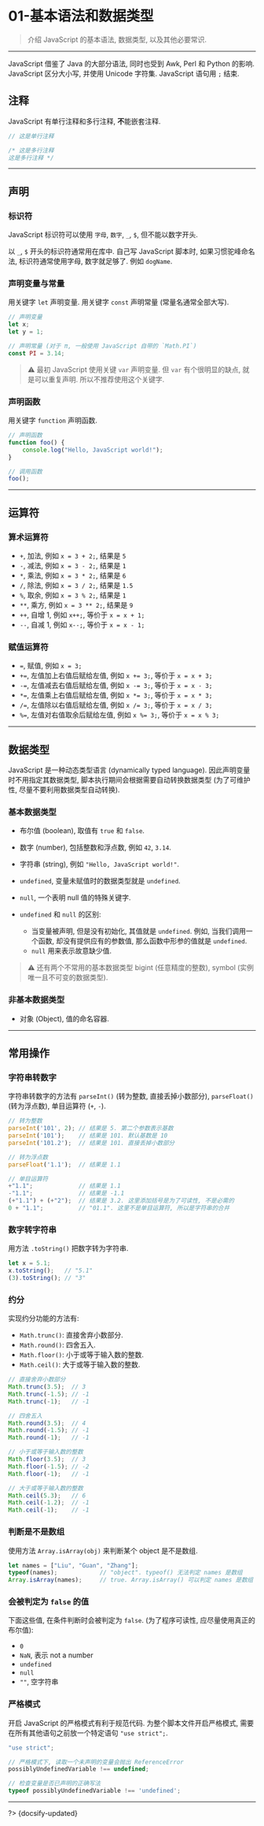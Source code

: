 # 01-基本语法和数据类型

> 介绍 JavaScript 的基本语法, 数据类型, 以及其他必要常识.

---

JavaScript 借鉴了 Java 的大部分语法, 同时也受到 Awk, Perl 和 Python 的影响. JavaScript 区分大小写, 并使用 Unicode 字符集. JavaScript 语句用 `;` 结束.

## 注释

JavaScript 有单行注释和多行注释, **不**能嵌套注释.

 ```js
// 这是单行注释

/* 这是多行注释
这是多行注释 */
 ```

---

## 声明

### 标识符

JavaScript 标识符可以使用 `字母`, `数字`, `_`, `$`, 但不能以数字开头.

以 `_`, `$` 开头的标识符通常用在库中. 自己写 JavaScript 脚本时, 如果习惯驼峰命名法, 标识符通常使用字母, 数字就足够了. 例如 `dogName`.

### 声明变量与常量

用关键字 `let` 声明变量. 用关键字 `const` 声明常量 (常量名通常全部大写).

```js
// 声明变量
let x;
let y = 1;

// 声明常量 (对于 π, 一般使用 JavaScript 自带的 `Math.PI`)
const PI = 3.14;
```

> ⚠️ 最初 JavaScript 使用关键 `var` 声明变量. 但 `var` 有个很明显的缺点, 就是可以重复声明. 所以不推荐使用这个关键字.

### 声明函数

用关键字 `function` 声明函数.

```js
// 声明函数
function foo() {
    console.log("Hello, JavaScript world!");
}

// 调用函数
foo();
```

---

## 运算符

### 算术运算符

* `+`, 加法, 例如 `x = 3 + 2;`, 结果是 `5`
* `-`, 减法, 例如 `x = 3 - 2;`, 结果是 `1`
* `*`, 乘法, 例如 `x = 3 * 2;`, 结果是 `6`
* `/`, 除法, 例如 `x = 3 / 2;`, 结果是 `1.5`
* `%`, 取余, 例如 `x = 3 % 2;`, 结果是 `1`
* `**`, 乘方, 例如 `x = 3 ** 2;`, 结果是 `9`
* `++`, 自增 1, 例如 `x++;`, 等价于 `x = x + 1;`
* `--`, 自减 1, 例如 `x--;`, 等价于 `x = x - 1;`

### 赋值运算符

* `=`, 赋值, 例如 `x = 3;`
* `+=`, 左值加上右值后赋给左值, 例如 `x += 3;`, 等价于 `x = x + 3;`
* `-=`, 左值减去右值后赋给左值, 例如 `x -= 3;`, 等价于 `x = x - 3;`
* `*=`, 左值乘上右值后赋给左值, 例如 `x *= 3;`, 等价于 `x = x * 3;`
* `/=`, 左值除以右值后赋给左值, 例如 `x /= 3;`, 等价于 `x = x / 3;`
* `%=`, 左值对右值取余后赋给左值, 例如 `x %= 3;`, 等价于 `x = x % 3;`

---

## 数据类型

JavaScript 是一种动态类型语言 (dynamically typed language). 因此声明变量时不用指定其数据类型, 脚本执行期间会根据需要自动转换数据类型 (为了可维护性, 尽量不要利用数据类型自动转换).

### 基本数据类型

- 布尔值 (boolean), 取值有 `true` 和 `false`.
- 数字 (number), 包括整数和浮点数, 例如 `42`, `3.14`.
- 字符串 (string), 例如 `"Hello, JavaScript world!"`.
- `undefined`, 变量未赋值时的数据类型就是 `undefined`.
- `null`, 一个表明 null 值的特殊关键字.

- `undefined` 和 `null` 的区别:
  - 当变量被声明, 但是没有初始化, 其值就是 `undefined`. 例如, 当我们调用一个函数, 却没有提供应有的参数值, 那么函数中形参的值就是 `undefined`.
  - `null` 用来表示故意缺少值.

> ⚠️ 还有两个不常用的基本数据类型 bigint (任意精度的整数), symbol (实例唯一且不可变的数据类型).

### 非基本数据类型

- 对象 (Object), 值的命名容器.

---

## 常用操作

### 字符串转数字

字符串转数字的方法有 `parseInt()` (转为整数, 直接丢掉小数部分), `parseFloat()` (转为浮点数), 单目运算符 (`+`, `-`).

```js
// 转为整数
parseInt('101', 2); // 结果是 5. 第二个参数表示基数
parseInt('101');    // 结果是 101. 默认基数是 10
parseInt('101.2');  // 结果是 101. 直接丢掉小数部分

// 转为浮点数
parseFloat('1.1');  // 结果是 1.1

// 单目运算符
+"1.1";             // 结果是 1.1
-"1.1";             // 结果是 -1.1
(+"1.1") + (+"2");  // 结果是 3.2. 这里添加括号是为了可读性, 不是必需的
0 + "1.1";          // "01.1". 这里不是单目运算符, 所以是字符串的合并
```

### 数字转字符串

用方法 `.toString()` 把数字转为字符串.

```js
let x = 5.1;
x.toString();   // "5.1"
(3).toString(); // "3"
```

### 约分

实现约分功能的方法有:

- `Math.trunc()`: 直接舍弃小数部分.
- `Math.round()`: 四舍五入.
- `Math.floor()`: 小于或等于输入数的整数.
- `Math.ceil()`: 大于或等于输入数的整数.

```js
// 直接舍弃小数部分
Math.trunc(3.5);  // 3
Math.trunc(-1.5); // -1
Math.trunc(-1);   // -1

// 四舍五入
Math.round(3.5);  // 4
Math.round(-1.5); // -1
Math.round(-1);   // -1

// 小于或等于输入数的整数
Math.floor(3.5);  // 3
Math.floor(-1.5); // -2
Math.floor(-1);   // -1

// 大于或等于输入数的整数
Math.ceil(5.3);   // 6
Math.ceil(-1.2);  // -1
Math.ceil(-1);    // -1
```

### 判断是不是数组

使用方法 `Array.isArray(obj)` 来判断某个 object 是不是数组.

```js
let names = ["Liu", "Guan", "Zhang"];
typeof(names);            // "object". typeof() 无法判定 names 是数组
Array.isArray(names);     // true. Array.isArray() 可以判定 names 是数组
```

### 会被判定为 `false` 的值

下面这些值, 在条件判断时会被判定为 `false`. (为了程序可读性, 应尽量使用真正的布尔值):

- `0`
- `NaN`, 表示 not a number
- `undefined`
- `null`
- `""`, 空字符串

### 严格模式

开启 JavaScript 的严格模式有利于规范代码. 为整个脚本文件开启严格模式, 需要在所有其他语句之前放一个特定语句 `"use strict";`.

```js
"use strict";

// 严格模式下, 读取一个未声明的变量会抛出 ReferenceError
possiblyUndefinedVariable !== undefined;

// 检查变量是否已声明的正确写法
typeof possiblyUndefinedVariable !== 'undefined';
```



---

?> {docsify-updated}